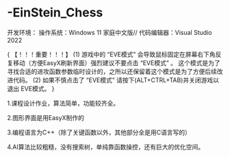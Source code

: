 # -EinStein_Chess
开发环境：
操作系统：Windows 11 家庭中文版//
代码编辑器：Visual Studio 2022

{
【！！！重要！！！】
(1)
游戏中的 “EVE模式” 会导致鼠标固定在屏幕右下角反复移动（方便EasyX刷新界面）强烈建议不要点击 “EVE模式” 。
这个模式是为了寻找合适的进攻函数参数临时设计的，之所以还保留着这个模式是为了方便后续改进代码。
(2)
如果不慎点击了 “EVE模式” 请按下(ALT+CTRL+TAB)并关闭游戏以退出 EVE模式。 
}

1.课程设计作业，算法简单，功能较齐全。

2.图形界面是用EasyX制作的

3.编程语言为C++（除了关键函数以外，其他部分全是用C语言写的）

4.AI算法比较粗糙，没有搜索树，单纯靠函数操控，还有巨大的优化空间。
